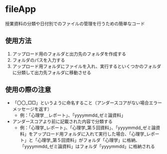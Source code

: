 # fileApp
授業資料の分類や日付別でのファイルの管理を行うための簡単なコード
## 使用方法
1. アップロード用のフォルダと出力先のフォルダを作成する
2. フォルダのパスを入力する
3. アップロード用フォルダにファイルを入れ、実行するといくつかのフォルダに分類して出力先フォルダに移動させる
## 使用の際の注意
* 「〇〇_□□」というように命名すること（アンダースコアがない場合エラーメッセージを返す）
  * 例：「心理学＿レポート」、「yyyymmdd_ゼミ論資料」
* アンダースコアより前に記載された内容で分類する
  * 例：「心理学_レポート」、「心理学_第５回資料」、「yyyymmdd_ゼミ論資料」をアップロード用フォルダに入れて実行した場合、「心理学_レポート」と「心理学_第５回資料」がフォルダ「心理学」に格納、「yyyymmdd_ゼミ論資料」はフォルダ「yyyymmdd」に格納される

